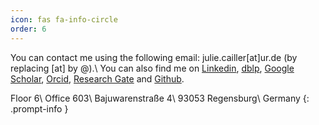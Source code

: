 ```yaml
---
icon: fas fa-info-circle
order: 6
---
```


You can contact me using the following email: julie.cailler[at]ur.de (by replacing [at] by @).\\
You can also find me on [Linkedin](https://www.linkedin.com/in/juliecailler), [dblp](https://dblp.org/pid/325/6040.html), [Google Scholar](https://scholar.google.com/citations?user=Ay047KYAAAAJ&hl=en&oi=ao), [Orcid](https://orcid.org/0000-0002-6665-8089), [Research Gate](https://www.researchgate.net/profile/Julie-Cailler) and [Github](https://github.com/jcailler).

> 
Floor 6\\
Office 603\\
Bajuwarenstraße 4\\
93053 Regensburg\\
Germany
{: .prompt-info }

